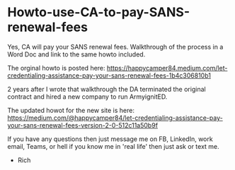 # Howto-use-CA-to-pay-SANS-renewal-fees
Yes, CA will pay your SANS renewal fees. Walkthrough of the process in a Word Doc and link to the same howto included.

The orginal howto is posted here: https://happycamper84.medium.com/let-credentialing-assistance-pay-your-sans-renewal-fees-1b4c306810b1

2 years after I wrote that walkthrough the DA terminated the original contract and hired a new company to run ArmyignitED. 

The updated howot for the new site is here: https://medium.com/@happycamper84/let-credentialing-assistance-pay-your-sans-renewal-fees-version-2-0-512c11a50b9f

If you have any questions then just message me on FB, LinkedIn, work email, Teams, or hell if you know me in 'real life' then just ask or text me.

- Rich
